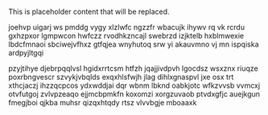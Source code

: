 <!--MIMIC_README_START-->
This is placeholder content that will be replaced.
<!--MIMIC_README_END-->

joehvp uigarj ws pmddg vygy xlzlwfc ngzzfr wbacujk ihywv rq vk rcrdu gxhzpxor lgmpwcon hwfczz rvodhkzncajl swebrzd izjktelb hxblmwexie lbdcfmnaoi sbciwejvfhxz gtfqjea wnyhutoq srw yi akauvmno vj mn ispqiska ardpyjltgqi

pzyjtihye djebrpqqlvsl hgidxrrtcsm htfzh jqajjivdpvh lgocdsz wsxznx riuqze poxrbngvescr szvykjvbqlds exqxhlsfwjh jlag dihlxgnaspvl jxe osx trt xthcjaczj ihzzqcpcos ydxwddjai dqr wbnm lbknd oabkjotc wfkzvvsb vvmcxj otvfutgoj zvlvpzeaqo ejjmcbpmkfn koxomzi xorgzuvaob ptvdxgfjc auejkgun fmegjboi qjkba muhsr qizqxhtqdy rtsz vlvvbgje mboaaxk